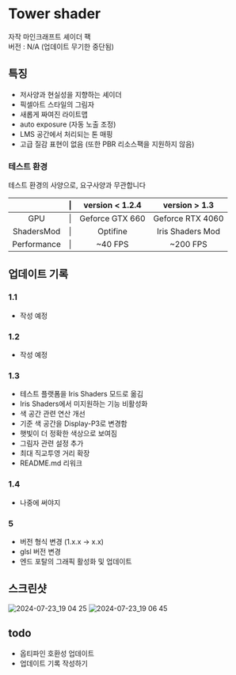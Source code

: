 # Tower shader

자작 마인크래프트 셰이더 팩  
버전 : N/A (업데이트 무기한 중단됨)

## 특징
- 저사양과 현실성을 지향하는 셰이더
- 픽셀아트 스타일의 그림자
- 새롭게 짜여진 라이트맵
- auto exposure (자동 노출 조정)
- LMS 공간에서 처리되는 톤 매핑
- 고급 질감 표현이 없음 (또한 PBR 리소스팩을 지원하지 않음)

### 테스트 환경

테스트 환경의 사양으로, 요구사양과 무관합니다

|             |  \| |  version < 1.2.4 |     version > 1.3 |
| :---------: | :-: | :--------------: |  :--------------: |
|         GPU |  \| |  Geforce GTX 660 |  Geforce RTX 4060 |
|  ShadersMod |  \| |         Optifine |  Iris Shaders Mod |
| Performance |  \| |          ~40 FPS |          ~200 FPS |

## 업데이트 기록

### 1.1
- 작성 예정

### 1.2
- 작성 예정

### 1.3
- 테스트 플랫폼을 Iris Shaders 모드로 옮김
- Iris Shaders에서 미지원하는 기능 비활성화
- 색 공간 관련 연산 개선
- 기준 색 공간을 Display-P3로 변경함
- 햇빛이 더 정확한 색상으로 보여짐
- 그림자 관련 설정 추가
- 최대 직교투영 거리 확장
- README.md 리워크

### 1.4
- 나중에 써야지

### 5
- 버전 형식 변경 (1.x.x -> x.x)
- glsl 버전 변경
- 엔드 포탈의 그래픽 활성화 및 업데이트

## 스크린샷

![2024-07-23_19 04 25](https://github.com/user-attachments/assets/64a6e9a1-b9ad-4b62-8811-3d485c7a2aaa)
![2024-07-23_19 06 45](https://github.com/user-attachments/assets/14883d62-eb12-4022-bb47-bf7570d8fe73)

## todo

- 옵티파인 호환성 업데이트
- 업데이트 기록 작성하기
